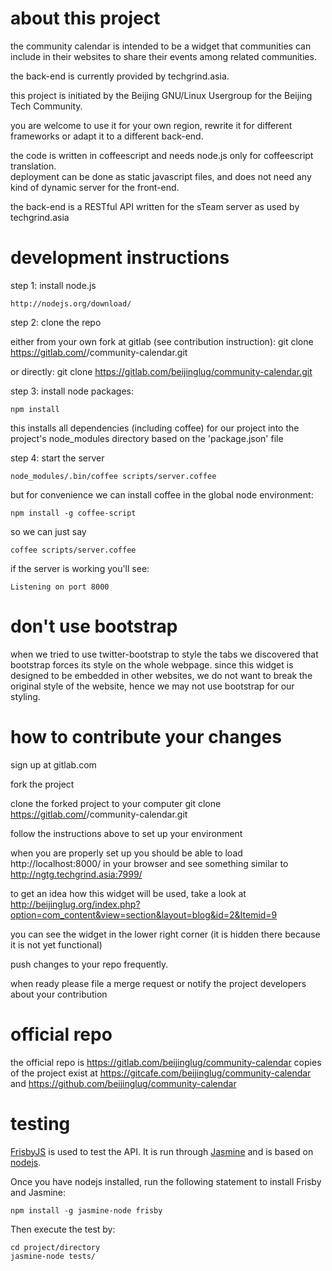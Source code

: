 about this project
==================

the community calendar is intended to be a widget that communities can include in their websites to share their events among related communities.

the back-end is currently provided by techgrind.asia.

this project is initiated by the Beijing GNU/Linux Usergroup for the Beijing Tech Community.

you are welcome to use it for your own region, rewrite it for different frameworks or adapt it to a different back-end.

the code is written in coffeescript and needs node.js only for coffeescript translation.  
deployment can be done as static javascript files, and does not need any kind of dynamic server for the front-end.

the back-end is a RESTful API written for the sTeam server as used by techgrind.asia


development instructions
========================

step 1: install node.js

    http://nodejs.org/download/


step 2: clone the repo

either from your own fork at gitlab (see contribution instruction):
    git clone https://gitlab.com/<your name>/community-calendar.git

or directly:
    git clone https://gitlab.com/beijinglug/community-calendar.git


step 3: install node packages:

    npm install

this installs all dependencies (including coffee) for our project into  the project's node_modules directory based on the 'package.json' file


step 4: start the server

    node_modules/.bin/coffee scripts/server.coffee


but for convenience we can install coffee in the global node environment:

    npm install -g coffee-script


so we can just say

    coffee scripts/server.coffee

if the server is working you'll see:

    Listening on port 8000


don't use bootstrap
===================

when we tried to use twitter-bootstrap to style the tabs we discovered that
bootstrap forces its style on the whole webpage. since this widget is designed
to be embedded in other websites, we do not want to break the original style of
the website, hence we may not use bootstrap for our styling.


how to contribute your changes
==============================

sign up at gitlab.com

fork the project

clone the forked project to your computer
    git clone https://gitlab.com/<your name>/community-calendar.git

follow the instructions above to set up your environment

when you are properly set up you should be able to load http://localhost:8000/ in your browser and see something similar to http://ngtg.techgrind.asia:7999/

to get an idea how this widget will be used, take a look at http://beijinglug.org/index.php?option=com_content&view=section&layout=blog&id=2&Itemid=9

you can see the widget in the lower right corner (it is hidden there because it is not yet functional)

push changes to your repo frequently.

when ready please file a merge request or notify the project developers about your contribution


official repo
=============

the official repo is https://gitlab.com/beijinglug/community-calendar
copies of the project exist at https://gitcafe.com/beijinglug/community-calendar
and https://github.com/beijinglug/community-calendar


testing
=======

[FrisbyJS](http://frisbyjs.com/) is used to test the API. It is run through [Jasmine](http://jasmine.github.io/) and is based on [nodejs](http://nodejs.org/).

Once you have nodejs installed, run the following statement to install Frisby and Jasmine:

```
npm install -g jasmine-node frisby
```

Then execute the test by:

```
cd project/directory
jasmine-node tests/
```